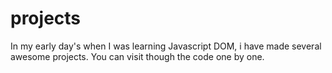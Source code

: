 # projects
In my early day's when I was learning Javascript DOM, i have made several awesome projects. You can visit though the code one by one.
